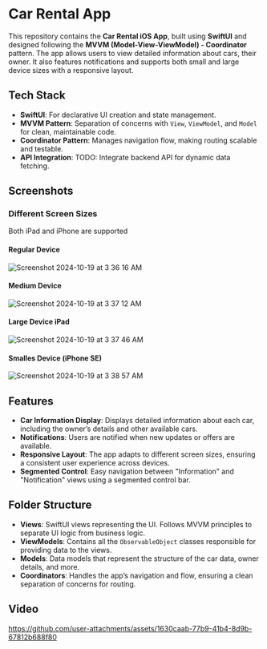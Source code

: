 # Car Rental App

This repository contains the **Car Rental iOS App**, built using **SwiftUI** and designed following the **MVVM (Model-View-ViewModel) - Coordinator** pattern. The app allows users to view detailed information about cars, their owner. It also features notifications and supports both small and large device sizes with a responsive layout.

## Tech Stack

- **SwiftUI**: For declarative UI creation and state management.
- **MVVM Pattern**: Separation of concerns with `View`, `ViewModel`, and `Model` for clean, maintainable code.
- **Coordinator Pattern**: Manages navigation flow, making routing scalable and testable.
- **API Integration**: TODO: Integrate backend API for dynamic data fetching.
  
## Screenshots

### Different Screen Sizes

Both iPad and iPhone are supported

#### Regular Device
![Screenshot 2024-10-19 at 3 36 16 AM](https://github.com/user-attachments/assets/d7aec607-06c2-411a-8a52-98ad5c60c70e)

#### Medium Device
![Screenshot 2024-10-19 at 3 37 12 AM](https://github.com/user-attachments/assets/c92a94aa-997a-4491-869e-96f08bbd0893)

#### Large Device iPad
![Screenshot 2024-10-19 at 3 37 46 AM](https://github.com/user-attachments/assets/e90ff5b4-4362-4889-bd77-971a16bd91c5)

#### Smalles Device (iPhone SE)
![Screenshot 2024-10-19 at 3 38 57 AM](https://github.com/user-attachments/assets/25398ef1-83f6-4d7c-8a8f-a4da1b87c354)


## Features

- **Car Information Display**: Displays detailed information about each car, including the owner’s details and other available cars.
- **Notifications**: Users are notified when new updates or offers are available.
- **Responsive Layout**: The app adapts to different screen sizes, ensuring a consistent user experience across devices.
- **Segmented Control**: Easy navigation between "Information" and "Notification" views using a segmented control bar.

## Folder Structure

- **Views**: SwiftUI views representing the UI. Follows MVVM principles to separate UI logic from business logic.
- **ViewModels**: Contains all the `ObservableObject` classes responsible for providing data to the views.
- **Models**: Data models that represent the structure of the car data, owner details, and more.
- **Coordinators**: Handles the app’s navigation and flow, ensuring a clean separation of concerns for routing.

## Video

https://github.com/user-attachments/assets/1630caab-77b9-41b4-8d9b-67812b688f80



